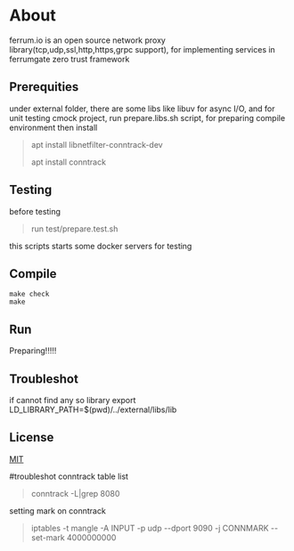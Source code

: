 # About

ferrum.io is an open source network proxy library(tcp,udp,ssl,http,https,grpc support), for implementing services in ferrumgate zero trust framework

## Prerequities
under external folder, there are some libs like libuv for async I/O,
and for unit testing cmock project,
run prepare.libs.sh script, for preparing compile environment
then install 
> apt install libnetfilter-conntrack-dev
> 
> apt install conntrack
## Testing
before testing 
>run test/prepare.test.sh 

this scripts starts some docker servers for testing


## Compile


``` compile
make check
make
```
## Run
Preparing!!!!!

## Troubleshot
if cannot find any so library
export LD_LIBRARY_PATH=$(pwd)/../external/libs/lib


## License
[MIT](https://choosealicense.com/licenses/mit/)

#troubleshot
conntrack table list
> conntrack -L|grep 8080


setting mark on conntrack
>iptables -t mangle -A INPUT -p udp --dport 9090 -j CONNMARK --set-mark 4000000000


